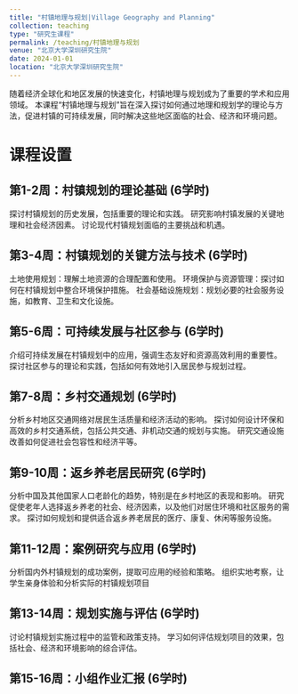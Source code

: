 ```yaml
---
title: "村镇地理与规划|Village Geography and Planning"
collection: teaching
type: "研究生课程"
permalink: /teaching/村镇地理与规划
venue: "北京大学深圳研究生院"
date: 2024-01-01
location: "北京大学深圳研究生院"
---
```


随着经济全球化和地区发展的快速变化，村镇地理与规划成为了重要的学术和应用领域。
本课程“村镇地理与规划”旨在深入探讨如何通过地理和规划学的理论与方法，促进村镇的可持续发展，同时解决这些地区面临的社会、经济和环境问题。

课程设置
======
## 第1-2周：村镇规划的理论基础 (6学时)

探讨村镇规划的历史发展，包括重要的理论和实践。
研究影响村镇发展的关键地理和社会经济因素。
讨论现代村镇规划面临的主要挑战和机遇。

## 第3-4周：村镇规划的关键方法与技术 (6学时)
土地使用规划：理解土地资源的合理配置和使用。
环境保护与资源管理：探讨如何在村镇规划中整合环境保护措施。
社会基础设施规划：规划必要的社会服务设施，如教育、卫生和文化设施。

## 第5-6周：可持续发展与社区参与 (6学时)
介绍可持续发展在村镇规划中的应用，强调生态友好和资源高效利用的重要性。
探讨社区参与的理论和实践，包括如何有效地引入居民参与规划过程。

## 第7-8周：乡村交通规划 (6学时)
分析乡村地区交通网络对居民生活质量和经济活动的影响。
探讨如何设计环保和高效的乡村交通系统，包括公共交通、非机动交通的规划与实施。
研究交通设施改善如何促进社会包容性和经济平等。

## 第9-10周：返乡养老居民研究 (6学时)
分析中国及其他国家人口老龄化的趋势，特别是在乡村地区的表现和影响。
研究促使老年人选择返乡养老的社会、经济因素，以及他们对居住环境和社区服务的需求。
探讨如何规划和提供适合返乡养老居民的医疗、康复、休闲等服务设施。

## 第11-12周：案例研究与应用 (6学时)
分析国内外村镇规划的成功案例，提取可应用的经验和策略。
组织实地考察，让学生亲身体验和分析实际的村镇规划项目

## 第13-14周：规划实施与评估 (6学时)
讨论村镇规划实施过程中的监管和政策支持。
学习如何评估规划项目的效果，包括社会、经济和环境影响的综合评估。

## 第15-16周：小组作业汇报 (6学时)



